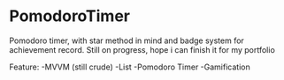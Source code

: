 # PomodoroTimer
Pomodoro timer, with star method in mind and badge system for achievement record.
Still on progress, hope i can finish it for my portfolio

Feature:
-MVVM (still crude)
-List
-Pomodoro Timer
-Gamification
